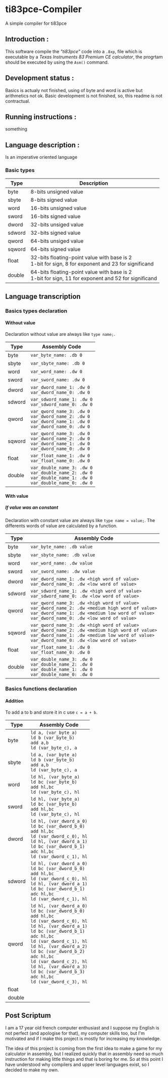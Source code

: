 # ti83pce-Compiler
A simple compiler for ti83pce


## Introduction :

This software compile the *"ti83pce"* code into a `.8xp`, file which is executable by a *Texas Instruments 83 Premium CE calculator*, the progrtam should be executed by using the `Asm()` command.

## Development status :

Basics is actualy not finished, using of byte and word is active but arithmetics not ok.
Basic development is not finished, so, this readme is not contractual.

## Running instructions :

something


## Language description :

Is an imperative oriented language

### Basic types

| Type | Description |
|-|-|
| byte | 8-bits unsigned value |
| sbyte | 8-bits signed value |
| word | 16-bits unsigned value |
| sword | 16-bits signed value |
| dword | 32-bits unsiged value |
| sdword | 32-bits signed value |
| qword | 64-bits unsiged value |
| sqword | 64-bits signed value |
| float | 32-bits floating-point value with base is 2 <br> 1-bit for sign, 8 for exponent  and 23 for significand |
| double | 64-bits floating-point value with base is 2 <br> 1-bit for sign, 11 for exponent  and 52 for significand |

## Language transcription

### Basics types declaration

#### Without value

Declaration without value are always like `type name;`.

| Type | Assembly Code |
|-|-|
| byte | `var_byte_name: .db 0 ` |
| sbyte | `var_sbyte_name: .db 0` |
| word | `var_word_name: .dw 0` |
| sword | `var_sword_name: .dw 0` |
| dword | `var_dword_name_1: .dw 0` <br> `var_dword_name_0: .dw 0` |
| sdword | `var_sdword_name_1: .dw 0` <br> `var_sdword_name_0: .dw 0` |
| qword | `var_qword_name_3: .dw 0` <br> `var_dword_name_2: .dw 0` <br> `var_dword_name_1: .dw 0` <br> `var_dword_name_0: .dw 0` |
| sqword | `var_qword_name_3: .dw 0` <br> `var_dword_name_2: .dw 0` <br> `var_dword_name_1: .dw 0` <br> `var_dword_name_0: .dw 0` |
| float | `var_float_name_1: .dw 0` <br> `var_float_name_0: .dw 0` |
| double | `var_double_name_3: .dw 0` <br> `var_double_name_2: .dw 0` <br> `var_double_name_1: .dw 0` <br> `var_double_name_0: .dw 0` |

#### With value

##### If value was an constant

Declaration with constant value are always like `type name = value;`.
The differents words of value are calculated by a function.

| Type | Assembly Code |
|-|-|
| byte | `var_byte_name: .db value` |
| sbyte | `var_sbyte_name: .db value` |
| word | `var_word_name: .dw value` |
| sword | `var_sword_name: .dw value` |
| dword | `var_dword_name_1: .dw <high word of value>` <br> `var_dword_name_0: .dw <low word of value>` |
| sdword | `var_sdword_name_1: .dw <high word of value>` <br> `var_sdword_name_0: .dw <low word of value>` |
| qword | `var_qword_name_3: .dw <high word of value>` <br> `var_dword_name_2: .dw <medium high word of value>` <br> `var_dword_name_1: .dw <medium low word of value>` <br> `var_dword_name_0: .dw <low word of value>` |
| sqword | `var_qword_name_3: .dw <high word of value>` <br> `var_dword_name_2: .dw <medium high word of value>` <br> `var_dword_name_1: .dw <medium low word of value>` <br> `var_dword_name_0: .dw <low word of value>` |
| float | `var_float_name_1: .dw 0` <br> `var_float_name_0: .dw 0` |
| double | `var_double_name_3: .dw 0` <br> `var_double_name_2: .dw 0` <br> `var_double_name_1: .dw 0` <br> `var_double_name_0: .dw 0` |

### Basics functions declaration

#### Addition

To add a to b and store it in c use `c = a + b`.

| Type | Assembly Code |
|-|-|
| byte | `ld a, (var_byte_a)` <br> `ld b (var_byte_b) ` <br> `add a,b` <br> `ld (var_byte_c), a` |
| sbyte | `ld a, (var_byte_a)` <br> `ld b (var_byte_b) ` <br> `add a,b` <br> `ld (var_byte_c), a` |
| word | `ld hl, (var_byte_a)` <br> `ld bc (var_byte_b) ` <br> `add hl,bc` <br> `ld (var_byte_c), hl` |
| sword | `ld hl, (var_byte_a)` <br> `ld bc (var_byte_b) ` <br> `add hl,bc` <br> `ld (var_byte_c), hl` |
| dword | `ld hl, (var_dword_a_0)` <br> `ld bc (var_dword_b_0) ` <br> `add hl,bc` <br> `ld (var_dword_c_0), hl` <br> `ld hl, (var_dword_a_1)` <br> `ld bc (var_dword_b_1) ` <br> `adc hl,bc` <br> `ld (var_dword_c_1), hl` |
| sdword | `ld hl, (var_dword_a_0)` <br> `ld bc (var_dword_b_0) ` <br> `add hl,bc` <br> `ld (var_dword_c_0), hl` <br> `ld hl, (var_dword_a_1)` <br> `ld bc (var_dword_b_1) ` <br> `adc hl,bc` <br> `ld (var_dword_c_1), hl` |
| qword | `ld hl, (var_dword_a_0)` <br> `ld bc (var_dword_b_0) ` <br> `add hl,bc` <br> `ld (var_dword_c_0), hl` <br> `ld hl, (var_dword_a_1)` <br> `ld bc (var_dword_b_1) ` <br> `adc hl,bc` <br> `ld (var_dword_c_1), hl` <br> `ld hl, (var_dword_a_2)` <br> `ld bc (var_dword_b_2) ` <br> `adc hl,bc` <br> `ld (var_dword_c_2), hl` <br> `ld hl, (var_dword_a_3)` <br> `ld bc (var_dword_b_3) ` <br> `adc hl,bc` <br> `ld (var_dword_c_3), hl` |
| float |  |
| double |  |


## Post Scriptum

I am a 17 year old french computer enthusiast and I suppose my English is not perfect (and apologise for that), my computer skills too, but I'm motivated and if I make this project is mostly for increasing my knowledge.

The idea of this project is coming from the first idea to make a game for my calculator in assembly, but I realized quickly that in assembly need so much instruction for making little things and that is boring for me. So at this point I have understood why compilers and upper level languages exist, so I decided to make my own.
